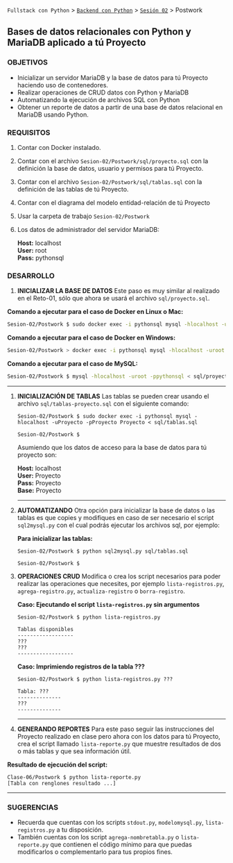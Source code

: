 `Fullstack con Python` > [`Backend con Python`](../../Readme.md) > [`Sesión 02`](../Readme.md) > Postwork
## Bases de datos relacionales con Python y MariaDB aplicado a tú Proyecto

### OBJETIVOS
- Inicializar un servidor MariaDB y la base de datos para tú Proyecto haciendo uso de contenedores.
- Realizar operaciones de CRUD datos con Python y MariaDB
- Automatizando la ejecución de archivos SQL con Python
- Obtener un reporte de datos a partir de una base de datos relacional en MariaDB usando Python.

### REQUISITOS
1. Contar con Docker instalado.
1. Contar con el archivo `Sesion-02/Postwork/sql/proyecto.sql` con la definición la base de datos, usuario y permisos para tú Proyecto.
1. Contar con el archivo `Sesion-02/Postwork/sql/tablas.sql` con la definición de las tablas de tú Proyecto.
1. Contar con el diagrama del modelo entidad-relación de tú Proyecto
1. Usar la carpeta de trabajo `Sesion-02/Postwork`
1. Los datos de administrador del servidor MariaDB:

   __Host:__ localhost<br />
   __User:__ root<br />
   __Pass:__ pythonsql

### DESARROLLO
1. __INICIALIZAR LA BASE DE DATOS__ Este paso es muy similar al realizado en el Reto-01, sólo que ahora se usará el archivo `sql/proyecto.sql`.

  __Comando a ejecutar para el caso de Docker en Linux o Mac:__
  ```sh
  Sesion-02/Postwork $ sudo docker exec -i pythonsql mysql -hlocalhost -uroot -ppythonsql < sql/proyecto.sql  
  ```

  __Comando a ejecutar para el caso de Docker en Windows:__
  ```sh
  Sesion-02/Postwork > docker exec -i pythonsql mysql -hlocalhost -uroot -ppythonsql < sql/proyecto.sql  
  ```

  __Comando a ejecutar para el caso de MySQL:__
  ```sh
  Sesion-02/Postwork $ mysql -hlocalhost -uroot -ppythonsql < sql/proyecto.sql  
  ```
  ***

1. __INICIALIZACIÓN DE TABLAS__ Las tablas se pueden crear usando el archivo `sql/tablas-proyecto.sql` con el siguiente comando:

   ```console
   Sesion-02/Postwork $ sudo docker exec -i pythonsql mysql -hlocalhost -uProyecto -pProyecto Proyecto < sql/tablas.sql

   Sesion-02/Postwork $
   ```
   Asumiendo que los datos de acceso para la base de datos para tú proyecto son:

   __Host:__ localhost<br />
   __User:__ Proyecto<br />
   __Pass:__ Proyecto<br />
   __Base:__ Proyecto   
   ***

1. __AUTOMATIZANDO__ Otra opción para inicializar la base de datos o las tablas es que copies y modifiques en caso de ser necesario el script `sql2mysql.py` con el cual podrás ejecutar los archivos sql, por ejemplo:

   __Para inicializar las tablas:__
   ```console
   Sesion-02/Postwork $ python sql2mysql.py sql/tablas.sql

   Sesion-02/Postwork $
   ```

1. __OPERACIONES CRUD__ Modifica o crea los script necesarios para poder realizar las operaciones que necesites, por ejemplo `lista-registros.py`, `agrega-registro.py`, `actualiza-registro` o `borra-registro`.

   __Caso: Ejecutando el script `lista-registros.py` sin argumentos__

   ```console
   Sesion-02/Postwork $ python lista-registros.py

   Tablas disponibles
   ------------------
   ???
   ???
   ------------------
   ```

   __Caso: Imprimiendo registros de la tabla ???__

   ```console
   Sesion-02/Postwork $ python lista-registros.py ???

   Tabla: ???
   --------------
   ???
   --------------
   ```
   ***

1. __GENERANDO REPORTES__ Para este paso seguir las instrucciones del Proyecto realizado en clase pero ahora con los datos para tú Proyecto, crea el script llamado `lista-reporte.py` que muestre resultados de dos o más tablas y que sea información útil.

  __Resultado de ejecución del script:__
  ```console
  Clase-06/Postwork $ python lista-reporte.py
  [Tabla con renglones resultado ...]
  ```
  ***

### SUGERENCIAS
 - Recuerda que cuentas con los scripts `stdout.py`, `modelomysql.py`, `lista-registros.py` a tu disposición.
 - También cuentas con los script `agrega-nombretabla.py` o `lista-reporte.py` que contienen el código mínimo para que puedas modificarlos o complementarlo para tus propios fines.
